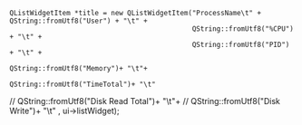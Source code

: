     QListWidgetItem *title = new QListWidgetItem("ProcessName\t" + QString::fromUtf8("User") + "\t" +
                                                 QString::fromUtf8("%CPU") + "\t" +
                                                 QString::fromUtf8("PID") + "\t" +
                                                 QString::fromUtf8("Memory")+ "\t"+
                                                 QString::fromUtf8("TimeTotal")+ "\t"
//                                                 QString::fromUtf8("Disk Read Total")+ "\t"+
//                                                 QString::fromUtf8("Disk Write")+ "\t"
                                                 , ui->listWidget);